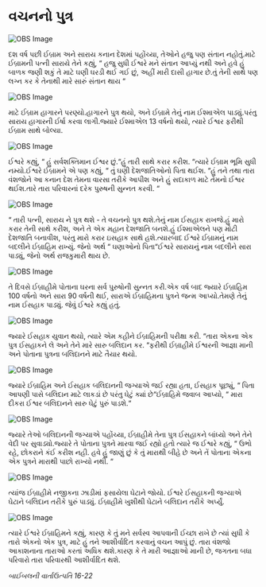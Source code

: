 # વચનનો પુત્ર

![OBS Image](https://cdn.door43.org/obs/jpg/360px/obs-en-05-01.jpg)

દશ વર્ષ પછી ઈબ્રામ અને સારાય કનાન દેશમાં પહોંચ્યા, તેઓને હજુ પણ સંતાન નહોતું.માટે ઈબ્રામની પત્ની સારાયે તેને કહ્યું, “ હજુ સુધી ઈશ્વરે મને સંતાન આપ્યું નથી અને હવે હું બાળક જણી શકું તે માટે ઘણી ઘરડી થઈ ગઈ છું, અહીં મારી દાસી હાગાર છે.તું તેની સાથે પણ લગ્ન કર કે તેનાથી મારે સારું સંતાન થાય  “

![OBS Image](https://cdn.door43.org/obs/jpg/360px/obs-en-05-02.jpg)

માટે ઈબ્રામ હાગારને પરણ્યો.હાગારને પુત્ર થયો, અને ઈબ્રામે તેનું નામ ઈશ્માએલ પાડ્યું.પરંતુ સારાય હાગારની ઈર્ષા કરવા લાગી.જ્યારે ઈશ્માએલ 13 વર્ષનો થયો, ત્યારે ઈશ્વર ફરીથી ઈબ્રામ સાથે બોલ્યા.

![OBS Image](https://cdn.door43.org/obs/jpg/360px/obs-en-05-03.jpg)

ઈશ્વરે કહ્યું, “ હું સર્વશક્તિમાન ઈશ્વર છું.“હું તારી સાથે કરાર કરીશ. “ત્યારે ઈબ્રામ ભૂમિ સુધી નમ્યો.ઈશ્વરે ઈબ્રામને એ પણ કહ્યું, “ તું ઘણી દેશજાતિઓનો પિતા થઈશ. “હું તને તથા તારા વંશજોને આ કનાન દેશ તેમના વારસા તરીકે આપીશ અને હું સદાકાળ માટે તેમનો ઈશ્વર થઈશ.તારે તારા પરિવારનાં દરેક પુરુષની સુન્નત કરવી. “

![OBS Image](https://cdn.door43.org/obs/jpg/360px/obs-en-05-04.jpg)

“ તારી પત્ની, સારાય ને પુત્ર થશે -  તે વચનનો પુત્ર થશે.તેનું નામ ઈસહાક રાખજે.હું મારો કરાર તેની સાથે કરીશ, અને તે એક મહાન દેશજાતિ બનશે.હું ઈશ્માએલને પણ મોટી દેશજાતિ બનાવીશ, પરંતુ મારો કરાર ઇસહાક સાથે હશે.ત્યારબાદ ઈશ્વરે ઈબ્રામનું નામ બદલીને ઈબ્રાહિમ રાખ્યું. જેનો અર્થ “ ઘણાઓનો પિતા“ઈશ્વરે સારાયનું નામ બદલીને સારા પાડ્યું, જેનો અર્થ રાજકુમારી થાય છે.

![OBS Image](https://cdn.door43.org/obs/jpg/360px/obs-en-05-05.jpg)

તે દિવસે ઈબ્રાહીમે પોતાના ઘરના સર્વ પુરુષોની સુન્નત કરી.એક વર્ષ બાદ જ્યારે ઈબ્રાહિમ 100 વર્ષનો અને સારા 90 વર્ષની થઈ, સારાએ ઈબ્રાહિમના પુત્રને જન્મ આપ્યો.તેમણે તેનું નામ ઈસહાક પાડ્યું. જેવું ઈશ્વરે કહ્યું હતું.

![OBS Image](https://cdn.door43.org/obs/jpg/360px/obs-en-05-06.jpg)

જ્યારે ઈસહાક યુવાન થયો, ત્યારે એમ કહીને ઈબ્રાહિમની પરીક્ષા કરી. “તારા એકના એક પુત્ર ઈસહાકને લે અને તેને મારે સારુ બલિદાન કર. “ફરીથી ઈબ્રાહીમે ઈશ્વરની આજ્ઞા માની અને પોતાના પુત્રના બલિદાનને માટે તૈયાર થયો.

![OBS Image](https://cdn.door43.org/obs/jpg/360px/obs-en-05-07.jpg)

જ્યારે ઈબ્રાહિમ અને ઈસહાક બલિદાનની જગ્યાએ જઈ રહ્યા હતા, ઈસહાક પૂછ્યું, “ પિતા આપણી પાસે બલિદાન માટે લાકડાં છે પરંતુ ઘેટું ક્યાં છે“ઈબ્રાહિમે જવાબ આપ્યો, “ મારા દીકરા ઈશ્વર બલિદાનને સારુ ઘેટું પુરું પાડશે.“

![OBS Image](https://cdn.door43.org/obs/jpg/360px/obs-en-05-08.jpg)

જ્યારે તેઓ બલિદાનની જગ્યાએ પહોંચ્યા, ઈબ્રાહીમે તેના પુત્ર ઈસહાકને બાંધ્યો અને તેને વેદી પર સુવાડ્યો.જ્યારે તે પોતાના પુત્રને મારવા જઈ રહ્યો હતો ત્યારે જ ઈશ્વરે કહ્યું, “ ઉભો રહે, છોકરાને કંઈ કરીશ નહી. હવે હું જાણું છું કે તું મારાથી બીહે છે અને તેં પોતાના એકના એક પુત્રને મારાથી પાછો રાખ્યો નથી. “  

![OBS Image](https://cdn.door43.org/obs/jpg/360px/obs-en-05-09.jpg)

ત્યાંજ ઈબ્રાહીમે નજીકના ઝાડીમાં ફસાયેલા ઘેટાને જોયો. ઈશ્વરે ઈસહાકની જગ્યાએ ઘેટાને બલિદાન તરીકે પુરું પાડ્યું. ઈબ્રાહીમે ખુશીથી ઘેટાને બલિદાન તરીકે અર્પ્યું. 

![OBS Image](https://cdn.door43.org/obs/jpg/360px/obs-en-05-10.jpg)

ત્યારે ઈશ્વરે ઈબ્રાહિમને કહ્યું, કારણ કે તું મને સર્વસ્વ આપવાની ઈચ્છા રાખે છે ત્યાં સુધી કે તારો એકનો એક પુત્ર, માટે હું તને આશીર્વાદિત કરવાનું વચન આપું છું. તારા વંશજો આકાશનાના તારાઓ કરતાં અધિક થશે.કારણ કે તે મારી આજ્ઞાઓ માની છે, જગતના બધા પરિવારો તારા પરિવારથી આશીર્વાદિત થશે. 

_બાઈબલની વાર્તાઉત્પતિ 16-22_